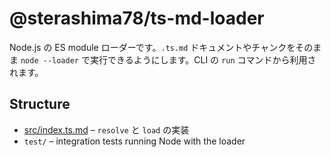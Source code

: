 # @sterashima78/ts-md-loader

Node.js の ES module ローダーです。`.ts.md` ドキュメントやチャンクをそのまま
`node --loader` で実行できるようにします。CLI の `run` コマンドから利用されます。

## Structure
- [src/index.ts.md](src/index.ts.md) – `resolve` と `load` の実装
- `test/` – integration tests running Node with the loader
